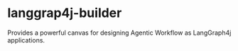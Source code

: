 # langgrap4j-builder
Provides a powerful canvas for designing Agentic Workflow as LangGraph4j applications.
